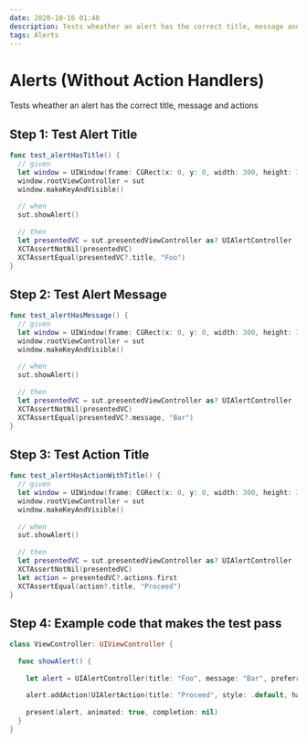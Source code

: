```yaml
---
date: 2020-10-16 01:40
description: Tests wheather an alert has the correct title, message and actions.
tags: Alerts
---
```


# Alerts (Without Action Handlers)

Tests wheather an alert has the correct title, message and actions

## Step 1: Test Alert Title

```swift
func test_alertHasTitle() {
  // given
  let window = UIWindow(frame: CGRect(x: 0, y: 0, width: 300, height: 300))
  window.rootViewController = sut
  window.makeKeyAndVisible()
  
  // when
  sut.showAlert()
  
  // then
  let presentedVC = sut.presentedViewController as? UIAlertController
  XCTAssertNotNil(presentedVC)
  XCTAssertEqual(presentedVC?.title, "Foo")
}
```

## Step 2: Test Alert Message

```swift
func test_alertHasMessage() {
  // given
  let window = UIWindow(frame: CGRect(x: 0, y: 0, width: 300, height: 300))
  window.rootViewController = sut
  window.makeKeyAndVisible()
  
  // when
  sut.showAlert()
  
  // then
  let presentedVC = sut.presentedViewController as? UIAlertController
  XCTAssertNotNil(presentedVC)
  XCTAssertEqual(presentedVC?.message, "Bar")
}
```

## Step 3: Test Action Title

```swift
func test_alertHasActionWithTitle() {
  // given
  let window = UIWindow(frame: CGRect(x: 0, y: 0, width: 300, height: 300))
  window.rootViewController = sut
  window.makeKeyAndVisible()
  
  // when
  sut.showAlert()
  
  // then
  let presentedVC = sut.presentedViewController as? UIAlertController
  XCTAssertNotNil(presentedVC)
  let action = presentedVC?.actions.first
  XCTAssertEqual(action?.title, "Proceed")
}
```

## Step 4: Example code that makes the test pass

```swift
class ViewController: UIViewController {
  
  func showAlert() {
    
    let alert = UIAlertController(title: "Foo", message: "Bar", preferredStyle: .alert)
    
    alert.addAction(UIAlertAction(title: "Proceed", style: .default, handler: nil))
    
    present(alert, animated: true, completion: nil)
  }
}
```

